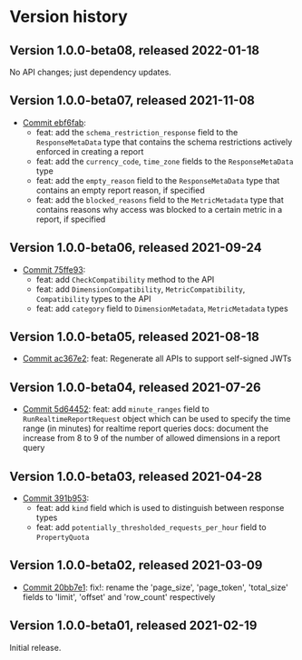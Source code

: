 # Version history

## Version 1.0.0-beta08, released 2022-01-18

No API changes; just dependency updates.
## Version 1.0.0-beta07, released 2021-11-08

- [Commit ebf6fab](https://github.com/googleapis/google-cloud-dotnet/commit/ebf6fab):
  - feat: add the `schema_restriction_response` field to the `ResponseMetaData` type that contains the schema restrictions actively enforced in creating a report
  - feat: add the `currency_code`, `time_zone` fields to the `ResponseMetaData` type
  - feat: add the `empty_reason` field to the `ResponseMetaData` type that contains an empty report reason, if specified
  - feat: add the `blocked_reasons` field to the `MetricMetadata` type that contains reasons why access was blocked to a certain metric in a report, if specified

## Version 1.0.0-beta06, released 2021-09-24

- [Commit 75ffe93](https://github.com/googleapis/google-cloud-dotnet/commit/75ffe93):
  - feat: add `CheckCompatibility` method to the API
  - feat: add `DimensionCompatibility`, `MetricCompatibility`, `Compatibility` types to the API
  - feat: add `category` field to `DimensionMetadata`, `MetricMetadata` types

## Version 1.0.0-beta05, released 2021-08-18

- [Commit ac367e2](https://github.com/googleapis/google-cloud-dotnet/commit/ac367e2): feat: Regenerate all APIs to support self-signed JWTs

## Version 1.0.0-beta04, released 2021-07-26

- [Commit 5d64452](https://github.com/googleapis/google-cloud-dotnet/commit/5d64452): feat: add `minute_ranges` field to `RunRealtimeReportRequest` object which can be used to specify the time range (in minutes) for realtime report queries docs: document the increase from 8 to 9 of the number of allowed dimensions in a report query

## Version 1.0.0-beta03, released 2021-04-28

- [Commit 391b953](https://github.com/googleapis/google-cloud-dotnet/commit/391b953):
  - feat: add `kind` field which is used to distinguish between response types
  - feat: add `potentially_thresholded_requests_per_hour` field to `PropertyQuota`

## Version 1.0.0-beta02, released 2021-03-09

- [Commit 20bb7e1](https://github.com/googleapis/google-cloud-dotnet/commit/20bb7e1): fix!: rename the 'page_size', 'page_token', 'total_size' fields to 'limit', 'offset' and 'row_count' respectively

## Version 1.0.0-beta01, released 2021-02-19

Initial release.
